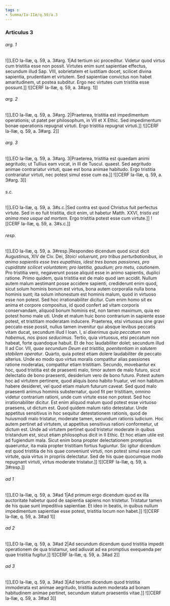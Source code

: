 ```yaml
---
tags : 
- Summa/Ia-IIæ/q.59/a.3
---
```


### Articulus 3

###### arg. 1
![[LEO Ia-IIæ, q. 59, a. 3#arg. 1|Ad tertium sic proceditur. Videtur quod virtus cum tristitia esse non possit. Virtutes enim sunt sapientiae effectus, secundum illud Sap. VIII, sobrietatem et iustitiam docet, scilicet divina sapientia, prudentiam et virtutem. Sed sapientiae convictus non habet amaritudinem, ut postea subditur. Ergo nec virtutes cum tristitia esse possunt.]]
![[CERF Ia-IIæ, q. 59, a. 3#arg. 1]]

###### arg. 2
![[LEO Ia-IIæ, q. 59, a. 3#arg. 2|Praeterea, tristitia est impedimentum operationis; ut patet per philosophum, in VII et X Ethic. Sed impedimentum bonae operationis repugnat virtuti. Ergo tristitia repugnat virtuti.]]
![[CERF Ia-IIæ, q. 59, a. 3#arg. 2]]

###### arg. 3
![[LEO Ia-IIæ, q. 59, a. 3#arg. 3|Praeterea, tristitia est quaedam animi aegritudo; ut Tullius eam vocat, in III de Tuscul. quaest. Sed aegritudo animae contrariatur virtuti, quae est bona animae habitudo. Ergo tristitia contrariatur virtuti, nec potest simul esse cum ea.]]
![[CERF Ia-IIæ, q. 59, a. 3#arg. 3]]

###### s.c.
![[LEO Ia-IIæ, q. 59, a. 3#s.c.|Sed contra est quod Christus fuit perfectus virtute. Sed in eo fuit tristitia, dicit enim, ut habetur Matth. XXVI, *tristis est anima mea usque ad mortem*. Ergo tristitia potest esse cum virtute.]]
![[CERF Ia-IIæ, q. 59, a. 3#s.c.]]

###### resp.
![[LEO Ia-IIæ, q. 59, a. 3#resp.|Respondeo dicendum quod sicut dicit Augustinus, XIV de Civ. Dei, *Stoici voluerunt, pro tribus perturbationibus, in animo sapientis esse tres eupathias, idest tres bonas passiones, pro cupiditate scilicet voluntatem; pro laetitia, gaudium; pro metu, cautionem*. Pro tristitia vero, negaverunt posse aliquid esse in animo sapientis, duplici ratione. Primo quidem, quia tristitia est de malo quod iam accidit. Nullum autem malum aestimant posse accidere sapienti, crediderunt enim quod, sicut solum hominis bonum est virtus, bona autem corporalia nulla bona hominis sunt; ita solum inhonestum est hominis malum, quod in virtuoso esse non potest. Sed hoc irrationabiliter dicitur. Cum enim homo sit ex anima et corpore compositus, id quod confert ad vitam corporis conservandam, aliquod bonum hominis est, non tamen maximum, quia eo potest homo male uti. Unde et malum huic bono contrarium in sapiente esse potest, et tristitiam moderatam inducere. Praeterea, etsi virtuosus sine gravi peccato esse possit, nullus tamen invenitur qui absque levibus peccatis vitam ducat, secundum illud I Ioan. I, *si dixerimus quia peccatum non habemus, nos ipsos seducimus*. Tertio, quia virtuosus, etsi peccatum non habeat, forte quandoque habuit. Et de hoc laudabiliter dolet; secundum illud II ad Cor. VII, *quae secundum Deum est tristitia, poenitentiam in salutem stabilem operatur*. Quarto, quia potest etiam dolere laudabiliter de peccato alterius. Unde eo modo quo virtus moralis compatitur alias passiones ratione moderatas, compatitur etiam tristitiam. Secundo, movebantur ex hoc, quod tristitia est de praesenti malo, timor autem de malo futuro, sicut delectatio de bono praesenti, desiderium vero de bono futuro. Potest autem hoc ad virtutem pertinere, quod aliquis bono habito fruatur, vel non habitum habere desideret, vel quod etiam malum futurum caveat. Sed quod malo praesenti animus hominis substernatur, quod fit per tristitiam, omnino videtur contrarium rationi, unde cum virtute esse non potest. Sed hoc irrationabiliter dicitur. Est enim aliquod malum quod potest esse virtuoso praesens, ut dictum est. Quod quidem malum ratio detestatur. Unde appetitus sensitivus in hoc sequitur detestationem rationis, quod de huiusmodi malo tristatur, moderate tamen, secundum rationis iudicium. Hoc autem pertinet ad virtutem, ut appetitus sensitivus rationi conformetur, ut dictum est. Unde ad virtutem pertinet quod tristetur moderate in quibus tristandum est, sicut etiam philosophus dicit in II Ethic. Et hoc etiam utile est ad fugiendum mala. Sicut enim bona propter delectationem promptius quaeruntur, ita mala propter tristitiam fortius fugiuntur. Sic igitur dicendum est quod tristitia de his quae conveniunt virtuti, non potest simul esse cum virtute, quia virtus in propriis delectatur. Sed de his quae quocumque modo repugnant virtuti, virtus moderate tristatur.]]
![[CERF Ia-IIæ, q. 59, a. 3#resp.]]

###### ad 1
![[LEO Ia-IIæ, q. 59, a. 3#ad 1|Ad primum ergo dicendum quod ex illa auctoritate habetur quod de sapientia sapiens non tristetur. Tristatur tamen de his quae sunt impeditiva sapientiae. Et ideo in beatis, in quibus nullum impedimentum sapientiae esse potest, tristitia locum non habet.]]
![[CERF Ia-IIæ, q. 59, a. 3#ad 1]]

###### ad 2
![[LEO Ia-IIæ, q. 59, a. 3#ad 2|Ad secundum dicendum quod tristitia impedit operationem de qua tristamur, sed adiuvat ad ea promptius exequenda per quae tristitia fugitur.]]
![[CERF Ia-IIæ, q. 59, a. 3#ad 2]]

###### ad 3
![[LEO Ia-IIæ, q. 59, a. 3#ad 3|Ad tertium dicendum quod tristitia immoderata est animae aegritudo, tristitia autem moderata ad bonam habitudinem animae pertinet, secundum statum praesentis vitae.]]
![[CERF Ia-IIæ, q. 59, a. 3#ad 3]]

